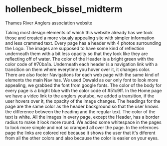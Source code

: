 # hollenbeck_bissel_midterm
Thames River Anglers association website

Taking most design elements of which this website already has we took those and created a more visualy appealing site with simpler information and less crammed text. Every page has a header with 4 photos surrounding the Logo. The images are supposed to have some kind of reflection underneath them with a bit less opacity so that they look like they are reflecting off of water. The color of the Header is a bright green with the color code of #70ba1a. Underneath each header is a navigation link with a transition on them where everytime you hover over it, it changes color. There are also footer Navigations for each web page with the same kind of elements the main Nav has. We used Oswald as our only font to look more appealing, we grabbed the font from google fonts. The color of the body for every page is a bright blue with the color code of #51c9ff. In the Home page we have a video link to the anglers youtube, we added a transition, if the user hovers over it, the opacity of the image changes. The headings for the page are the same color as the header background so that the user knows the difference between the heading and the regular text. The color of the text is white. All the images in every page, except the Header, has a border radius to make it look more round. We added some whitespace in the pages to look more simple and not so cramped all over the page. In the refernces page the links are colored red because it shows the user that it's diferent from all the other colors and also because the color is easier on your eyes.
